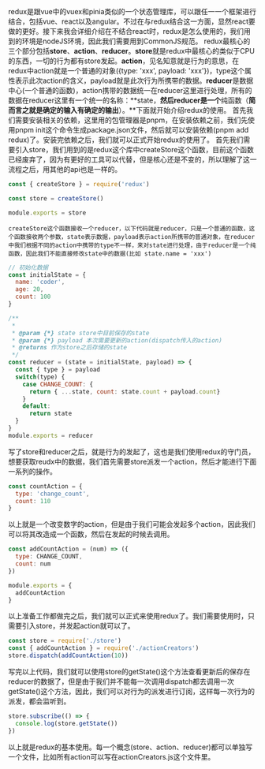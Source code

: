 redux是跟vue中的vuex和pinia类似的一个状态管理库，可以跟任一一个框架进行结合，包括vue、react以及angular。不过在与redux结合这一方面，显然react要做的更好。接下来我会详细介绍在不结合react时，redux是怎么使用的，我们用到的环境是nodeJS环境，因此我们需要用到CommonJS规范。
redux最核心的三个部分包括**store**、**action**、**reducer**。**store**就是redux中最核心的类似于CPU的东西，一切的行为都有store发起。**action**，见名知意就是行为的意思，在redux中action就是一个普通的对象({type: 'xxx', payload: 'xxx'})，type这个属性表示此次action的含义，payload就是此次行为所携带的数据。**reducer**是数据中心(一个普通的函数)，action携带的数据统一在reducer这里进行处理，所有的数据在reducer这里有一个统一的名称：**state，**然后reducer是一个**纯函数（**简而言之就是确定的输入有确定的输出**）。**下面就开始介绍redux的使用。
首先我们需要安装相关的依赖，这里用的包管理器是pnpm，在安装依赖之前，我们先使用pnpm init这个命令生成package.json文件，然后就可以安装依赖(pnpm add redux)了。安装完依赖之后，我们就可以正式开始redux的使用了。
首先我们需要引入store，我们用到的是redux这个库中createStore这个函数，目前这个函数已经废弃了，因为有更好的工具可以代替，但是核心还是不变的，所以理解了这一流程之后，用其他的api也是一样的。
```javascript
const { createStore } = require('redux')

const store = createStore()

module.exports = store
```
	createStore这个函数接收一个reducer，以下代码就是reducer，只是一个普通的函数，这个函数接收两个参数，state表示数据，payload表示action所携带的普通对象，在reducer中我们根据不同的action中携带的type不一样，来对state进行处理，由于reducer是一个纯函数，因此我们不能直接修改state中的数据(比如 state.name = 'xxx')
```javascript
// 初始化数据
const initialState = {
  name: 'coder',
  age: 20,
  count: 100
}

/**
 * 
 * @param {*} state store中目前保存的state
 * @param {*} payload 本次需要更新的action(dispatch传入的action)
 * @returns 作为store之后存储的state
 */
const reducer = (state = initialState, payload) => {
  const { type } = payload
  switch(type) {
    case CHANGE_COUNT: {
      return { ...state, count: state.count + payload.count}
    }
    default:
      return state
  }
}
module.exports = reducer
```
写了store和reducer之后，就是行为的发起了，这也是我们使用redux的守门员，想要获取reudx中的数据，我们首先需要store派发一个action，然后才能进行下面一系列的操作。
```javascript
const countAction = {
  type: 'change_count',
  count: 110
}
```
以上就是一个改变数字的action，但是由于我们可能会发起多个action，因此我们可以将其改造成一个函数，然后在发起的时候去调用。
```javascript
const addCountAction = (num) => ({
  type: CHANGE_COUNT,
  count: num
})

module.exports = {
  addCountAction
}
```
以上准备工作都做完之后，我们就可以正式来使用redux了。我们需要使用时，只需要引入store，并发起action就可以了。
```javascript
const store = require('./store')
const { addCountAction } = require('./actionCreators')
store.dispatch(addCountAction(10))
```
写完以上代码，我们就可以使用store的getState()这个方法查看更新后的保存在reducer的数据了，但是由于我们并不能每一次调用dispatch都去调用一次getState()这个方法，因此，我们可以对行为的派发进行订阅，这样每一次行为的派发，都会监听到。
```javascript
store.subscribe(() => {
  console.log(store.getState())
})
```
以上就是redux的基本使用。每一个概念(store、action、reducer)都可以单独写一个文件，比如所有action可以写在actionCreators.js这个文件里。
